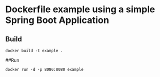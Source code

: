 # Dockerfile example using a simple Spring Boot Application

## Build 
```
docker build -t example .
```
##Run

```
docker run -d -p 8080:8080 example
```
